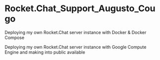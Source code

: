 # Rocket.Chat_Support_Augusto_Cougo

Deploying my own Rocket.Chat server instance with Docker & Docker Compose 

Deploying my own Rocket.Chat server instance with Google Compute Engine and making into public available
